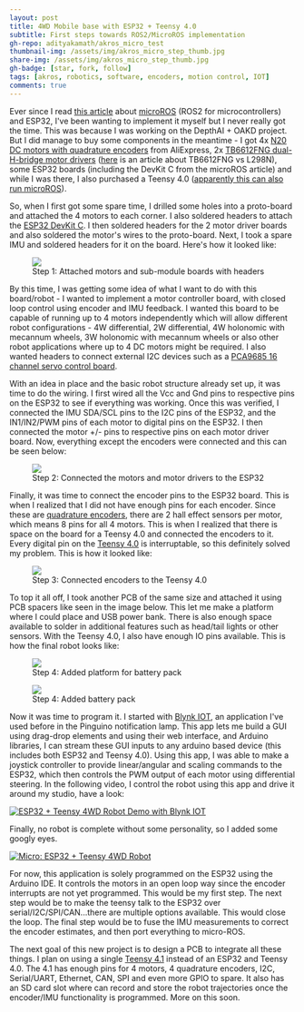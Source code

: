 ```yaml
---
layout: post
title: 4WD Mobile base with ESP32 + Teensy 4.0
subtitle: First steps towards ROS2/MicroROS implementation
gh-repo: adityakamath/akros_micro_test
thumbnail-img: /assets/img/akros_micro_step_thumb.jpg
share-img: /assets/img/akros_micro_step_thumb.jpg
gh-badge: [star, fork, follow]
tags: [akros, robotics, software, encoders, motion control, IOT]
comments: true
---
```


Ever since I read [this article](https://micro.ros.org/blog/2020/08/27/esp32/) about [microROS](https://micro.ros.org//docs/overview/features/) (ROS2 for microcontrollers) and ESP32, I've been wanting to implement it myself but I never really got the time. This was because I was working on the DepthAI + OAKD project. But I did manage to buy some components in the meantime - I got 4x [N20 DC motors with quadrature encoders](https://www.adafruit.com/product/4640) from AliExpress, 2x [TB6612FNG dual-H-bridge motor drivers](https://www.sparkfun.com/products/14451) ([here](https://www.hackster.io/news/tb6612fng-motor-driver-better-than-the-l298n-7499a7574e63) is an article about TB6612FNG vs L298N), some ESP32 boards (including the DevKit C from the microROS article) and while I was there, I also purchased a Teensy 4.0 ([apparently this can also run microROS](https://github.com/micro-ROS/micro_ros_arduino)).

So, when I first got some spare time, I drilled some holes into a proto-board and attached the 4 motors to each corner. I also soldered headers to attach the [ESP32 DevKit C](https://www.espressif.com/en/products/devkits/esp32-devkitc/overview). I then soldered headers for the 2 motor driver boards and also soldered the motor's wires to the proto-board. Next, I took a spare IMU and soldered headers for it on the board. Here's how it looked like:

<figure class="aligncenter">
	<img src="https://adityakamath.github.io/assets/img/akros_micro_step1.jpg" />
	<figcaption>Step 1: Attached motors and sub-module boards with headers</figcaption>
</figure>
  
By this time, I was getting some idea of what I want to do with this board/robot - I wanted to implement a motor controller board, with closed loop control using encoder and IMU feedback. I wanted this board to be capable of running up to 4 motors independently which will allow different robot configurations - 4W differential, 2W differential, 4W holonomic with mecannum wheels, 3W holonomic with mecannum wheels or also other robot applications where up to 4 DC motors might be required. I also wanted headers to connect external I2C devices such as a [PCA9685 16 channel servo control board](https://www.adafruit.com/product/815). 
  
With an idea in place and the basic robot structure already set up, it was time to do the wiring. I first wired all the Vcc and Gnd pins to respective pins on the ESP32 to see if everything was working. Once this was verified, I connected the IMU SDA/SCL pins to the I2C pins of the ESP32, and the IN1/IN2/PWM pins of each motor to digital pins on the ESP32. I then connected the motor +/- pins to respective pins on each motor driver board. Now, everything except the encoders were connected and this can be seen below:
  
<figure class="aligncenter">
	<img src="https://adityakamath.github.io/assets/img/akros_micro_step_.jpg" />
	<figcaption>Step 2: Connected the motors and motor drivers to the ESP32</figcaption>
</figure>
  
Finally, it was time to connect the encoder pins to the ESP32 board. This is when I realized that I did not have enough pins for each encoder. Since these are [quadrature encoders](https://cdn.sparkfun.com/datasheets/Robotics/How%20to%20use%20a%20quadrature%20encoder.pdf), there are 2 hall effect sensors per motor, which means 8 pins for all 4 motors. This is when I realized that there is space on the board for a Teensy 4.0 and connected the encoders to it. Every digital pin on the [Teensy 4.0](https://www.pjrc.com/store/teensy40.html) is interruptable, so this definitely solved my problem. This is how it looked like:
  
<figure class="aligncenter">
	<img src="https://adityakamath.github.io/assets/img/akros_micro_step_3.jpg" />
	<figcaption>Step 3: Connected encoders to the Teensy 4.0</figcaption>
</figure>
  
To top it all off, I took another PCB of the same size and attached it using PCB spacers like seen in the image below. This let me make a platform where I could place and USB power bank. There is also enough space available to solder in additional features such as head/tail lights or other sensors. With the Teensy 4.0, I also have enough IO pins available. This is how the final robot looks like:
  
<figure class="aligncenter">
	<img src="https://adityakamath.github.io/assets/img/akros_micro_step_4a.jpg" />
	<figcaption>Step 4: Added platform for battery pack</figcaption>
</figure>

<figure class="aligncenter">
	<img src="https://adityakamath.github.io/assets/img/akros_micro_step_4b.jpg" />
	<figcaption>Step 4: Added battery pack</figcaption>
</figure>
  
Now it was time to program it. I started with [Blynk IOT](https://blynk.io/), an application I've used before in the Pinguino notification lamp. This app lets me build a GUI using drag-drop elements and using their web interface, and Arduino libraries, I can stream these GUI inputs to any arduino based device (this includes both ESP32 and Teensy 4.0). Using this app, I was able to make a joystick controller to provide linear/angular and scaling commands to the ESP32, which then controls the PWM output of each motor using differential steering. In the following video, I control the robot using this app and drive it around my studio, have a look:
  
[![ESP32 + Teensy 4WD Robot Demo with Blynk IOT](https://adityakamath.github.io/assets/img/akros_micro_blynk_ss.png)](https://www.youtube.com/watch?v=yEHzI37K8TU "[ESP32 + Teensy 4WD Robot Demo with Blynk IOT - Click to Watch!")
  
Finally, no robot is complete without some personality, so I added some googly eyes. 
  
[![Micro: ESP32 + Teensy 4WD Robot](https://adityakamath.github.io/assets/img/akros_micro_googly_ss.png)](https://www.youtube.com/watch?v=gmitsplHoWs "[Micro: ESP32 + Teensy 4WD Robot - Click to Watch!")
  
For now, this application is solely programmed on the ESP32 using the Arduino IDE. It controls the motors in an open loop way since the encoder interrupts are not yet programmed. This would be my first step. The next step would be to make the teensy talk to the ESP32 over serial/I2C/SPI/CAN...there are multiple options available. This would close the loop. The final step would be to fuse the IMU measurements to correct the encoder estimates, and then port everything to micro-ROS. 
  
The next goal of this new project is to design a PCB to integrate all these things. I plan on using a single [Teensy 4.1](https://www.pjrc.com/store/teensy41.html) instead of an ESP32 and Teensy 4.0. The 4.1 has enough pins for 4 motors, 4 quadrature encoders, I2C, Serial/UART, Ethernet, CAN, SPI and even more GPIO to spare. It also has an SD card slot where can record and store the robot trajectories once the encoder/IMU functionality is programmed. More on this soon. 
